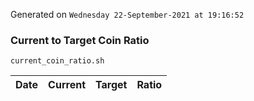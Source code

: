 Generated on `Wednesday 22-September-2021 at 19:16:52`

### Current to Target Coin Ratio
`current_coin_ratio.sh`

Date|Current|Target|Ratio
---|---|---|---
